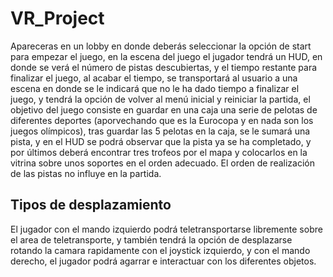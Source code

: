 # VR_Project
Apareceras en un lobby en donde deberás seleccionar la opción de start para empezar el juego, en la escena del juego el jugador tendrá un HUD, en donde se verá el número de pistas descubiertas, y el tiempo restante para finalizar el juego, al acabar el tiempo, se transportará al usuario a una escena en donde se le indicará que no le ha dado tiempo a finalizar el juego, y tendrá la opción de volver al menú inicial y reiniciar la partida, el objetivo del juego consiste en guardar en una caja una serie de pelotas de diferentes deportes (aporvechando que es la Eurocopa y en nada son los juegos olímpicos), tras guardar las 5 pelotas en la caja, se le sumará una pista, y en el HUD se podrá observar que la pista ya se ha completado, y por últimos deberá encontrar tres trofeos por el mapa y colocarlos en la vitrina sobre unos soportes en el orden adecuado. El orden de realización de las pistas no influye en la partida.
## Tipos de desplazamiento
El jugador con el mando izquierdo podrá teletransportarse libremente sobre el area de teletransporte, y también tendrá la opción de desplazarse rotando la camara rapidamente con el joystick izquierdo, y con el mando derecho, el jugador podrá agarrar e interactuar con los diferentes objetos.
